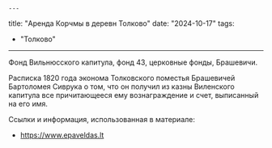     ---
title: "Аренда Корчмы в деревн Толково"
date: "2024-10-17"
tags:
  - "Толково"
---

Фонд Вильнюсского капитула, фонд 43, церковные фонды, Брашевичи.

Расписка 1820 года эконома Толковского поместья Брашевичей Бартоломея Сиврука о том, что он получил из казны Виленского капитула все причитающееся ему вознаграждение и счет, выписанный на его имя.

Ссылки и информация, использованная в материале:
- https://www.epaveldas.lt
